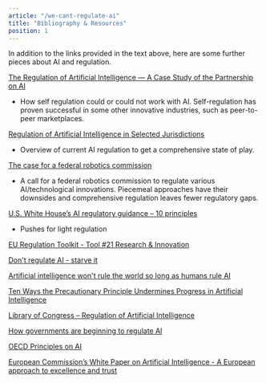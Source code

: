 ```yaml
---
article: "/we-cant-regulate-ai"
title: "Bibliography & Resources"
position: 1
---
```

In addition to the links provided in the text above, here are some further pieces about AI and regulation.

[The Regulation of Artificial Intelligence — A Case Study of the Partnership on AI](https://becominghuman.ai/the-regulation-of-artificial-intelligence-a-case-study-of-the-partnership-on-ai-c1c22526c19f)
- How self regulation could or could not work with AI. Self-regulation has proven successful in some other innovative industries, such as peer-to-peer marketplaces.

[Regulation of Artificial Intelligence in Selected Jurisdictions](https://www.loc.gov/law/help/artificial-intelligence/regulation-artificial-intelligence.pdf)
- Overview of current AI regulation to get a comprehensive state of play.  

[The case for a federal robotics commission](https://www.brookings.edu/research/the-case-for-a-federal-robotics-commission/)
- A call for a federal robotics commission to regulate various AI/technological innovations. Piecemeal approaches have their downsides and comprehensive  regulation leaves fewer regulatory gaps.

[U.S. White House’s AI regulatory guidance – 10 principles](https://www.whitehouse.gov/wp-content/uploads/2020/01/Draft-OMB-Memo-on-Regulation-of-AI-1-7-19.pdf)
- Pushes for light regulation

[EU Regulation Toolkit - Tool #21 Research & Innovation](https://ec.europa.eu/info/sites/info/files/file_import/better-regulation-toolbox-21_en_0.pdf)

[Don't regulate AI - starve it](https://blogs.scientificamerican.com/observations/dont-regulate-artificial-intelligence-starve-it/)

[Artificial intelligence won't rule the world so long as humans rule AI](https://www.smh.com.au/national/artificial-intelligence-won-t-rule-the-world-so-long-as-humans-rule-ai-20200311-p54947.html)

[Ten Ways the Precautionary Principle Undermines Progress in Artificial Intelligence](https://itif.org/publications/2019/02/04/ten-ways-precautionary-principle-undermines-progress-artificial-intelligence)

[Library of Congress – Regulation of Artificial Intelligence](https://www.loc.gov/law/help/artificial-intelligence/index.php)

[How governments are beginning to regulate AI](https://www.ft.com/content/025315e8-7e4d-11e9-81d2-f785092ab560)

[OECD Principles on AI](https://www.oecd.org/going-digital/ai/principles/)

[European Commission’s White Paper on Artificial Intelligence - A European approach to excellence and trust](https://ec.europa.eu/info/sites/info/files/commission-white-paper-artificial-intelligence-feb2020_en.pdf)

